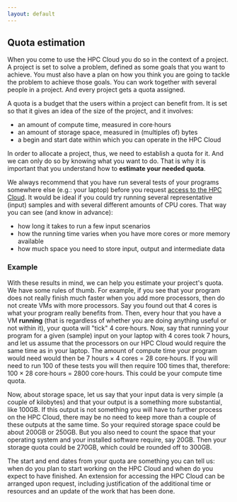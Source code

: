 ```yaml
---
layout: default
---
```

## Quota estimation

When you come to use the HPC Cloud you do so in the context of a project. A project is set to solve a problem, defined as some goals that you want to achieve. You must also have a plan on how you think you are going to tackle the problem to achieve those goals. You can work together with several people in a project. And every project gets a quota assigned.

A quota is a budget that the users within a project can benefit from. It is set so that it gives an idea of the size of the project, and it involves:

* an amount of compute time, measured in core·hours
* an amount of storage space, measured in (multiples of) bytes
* a begin and start date within which you can operate in the HPC Cloud

In order to allocate a project, thus, we need to establish a quota for it. And we can only do so by knowing what you want to do. That is why it is important that you understand how to **estimate your needed quota**.

We always recommend that you have run several tests of your programs somewhere else (e.g.: your laptop) before you request [access to the HPC Cloud](https://www.surf.nl/en/services-and-products/hpc-cloud/access/index.html). It would be ideal if you could try running several representative (input) samples and with several different amounts of CPU cores. That way you can see (and know in advance):

* how long it takes to run a few input scenarios
* how the running time varies when you have more cores or more memory available
* how much space you need to store input, output and intermediate data

### Example
With these results in mind, we can help you estimate your project's quota. We have some rules of thumb. For example, if you see that your program does not really finish much faster when you add more processors, then do not create VMs with more processors. Say you found out that 4 cores is what your program really benefits from. Then, every hour that you have a VM **running** (that is regardless of whether you are doing anything useful or not within it), your quota will "tick" 4 core·hours. Now, say that running your program for a given (sample) input on your laptop with 4 cores took 7 hours, and let us assume that the processors on our HPC Cloud would require the same time as in your laptop. The amount of compute time your program would need would then be 7 hours × 4 cores = 28 core·hours. If you will need to run 100 of these tests you will then require 100 times that, therefore: 100 × 28 core·hours = 2800 core·hours. This could be your compute time quota.

Now, about storage space, let us say that your input data is very simple (a couple of kilobytes) and that your output is a something more substantial, like 100GB. If this output is not something you will have to further process on the HPC Cloud, there may be no need to keep more than a couple of these outputs at the same time. So your required storage space could be about 200GB or 250GB. But you also need to count the space that your operating system and your installed software require, say 20GB. Then your storage quota could be 270GB, which could be rounded off to 300GB.

The start and end dates from your quota are something you can tell us: when do you plan to start working on the HPC Cloud and when do you expect to have finished. An extension for accessing the HPC Cloud can be arranged upon request, including justification of the additional time or resources and an update of the work that has been done.
